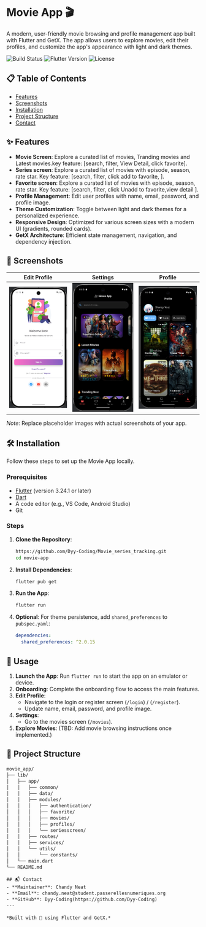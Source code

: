 # Movie App 🎬

A modern, user-friendly movie browsing and profile management app built with Flutter and GetX. The app allows users to explore movies, edit their profiles, and customize the app's appearance with light and dark themes.

![Build Status](https://img.shields.io/badge/build-passing-brightgreen)
![Flutter Version](https://img.shields.io/badge/flutter-3.24.1-blue)
![License](https://img.shields.io/badge/license-MIT-green)

## 📋 Table of Contents
- [Features](#features)
- [Screenshots](#screenshots)
- [Installation](#installation)
- [Project Structure](#project-structure)
- [Contact](#contact)

## ✨ Features
- **Movie Screen**: Explore a curated list of movies, Tranding movies and Latest movies.key feature: [search, filter, View Detail, click favorite].
- **Series screen**: Explore a curated list of movies with episode, season, rate star. Key feature: [search, filter, click add to favorite, ].
- **Favorite screen**: Explore a curated list of movies with episode, season, rate star. Key feature: [search, filter, click Unadd to favorite,view detail ].
- **Profile Management**: Edit user profiles with name, email, password, and profile image.
- **Theme Customization**: Toggle between light and dark themes for a personalized experience.
- **Responsive Design**: Optimized for various screen sizes with a modern UI (gradients, rounded cards).
- **GetX Architecture**: Efficient state management, navigation, and dependency injection.
## 📸 Screenshots
| Edit Profile | Settings | Profile |
|--------------|----------|----------|
| ![Login](assets/screenshots/login.png) | ![Movies](assets/screenshots/movies.png) | ![Profile](assets/screenshots/profile.png) |

*Note*: Replace placeholder images with actual screenshots of your app.

## 🛠 Installation
Follow these steps to set up the Movie App locally.

### Prerequisites
- [Flutter](https://flutter.dev/docs/get-started/install) (version 3.24.1 or later)
- [Dart](https://dart.dev/get-dart)
- A code editor (e.g., VS Code, Android Studio)
- Git

### Steps
1. **Clone the Repository**:
   ```bash
   https://github.com/Dyy-Coding/Movie_series_tracking.git
   cd movie-app
   ```

2. **Install Dependencies**:
   ```bash
   flutter pub get
   ```

3. **Run the App**:
   ```bash
   flutter run
   ```

4. **Optional**: For theme persistence, add `shared_preferences` to `pubspec.yaml`:
   ```yaml
   dependencies:
     shared_preferences: ^2.0.15
   ```

## 🚀 Usage
1. **Launch the App**: Run `flutter run` to start the app on an emulator or device.
2. **Onboarding**: Complete the onboarding flow to access the main features.
3. **Edit Profile**:
   - Navigate to the login or register screen (`/login`) / (`/register`).
   - Update name, email, password, and profile image.
4. **Settings**:
   - Go to the movies screen (`/movies`).
5. **Explore Movies**: (TBD: Add movie browsing instructions once implemented.)

## 📁 Project Structure

```plaintext
movie_app/
├── lib/
│   ├── app/
│   │   ├── common/
│   │   ├── data/
│   │   ├── modules/
│   │   │   ├── authentication/
│   │   │   ├── favorite/
│   │   │   ├── movies/
│   │   │   ├── profiles/
│   │   │   └── seriesscreen/
│   │   ├── routes/
│   │   ├── services/
│   │   └── utils/
│   │       └── constants/
│   └── main.dart
└── README.md

## 📬 Contact
- **Maintainer**: Chandy Neat
- **Email**: chandy.neat@student.passerellesnumeriques.org
- **GitHub**: Dyy-Coding(https://github.com/Dyy-Coding)
---

*Built with 💙 using Flutter and GetX.*
